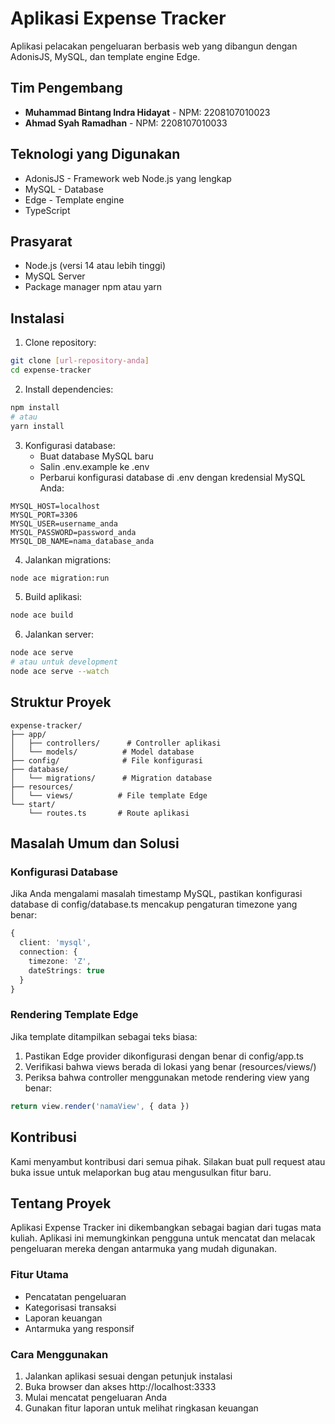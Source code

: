 # Aplikasi Expense Tracker
Aplikasi pelacakan pengeluaran berbasis web yang dibangun dengan AdonisJS, MySQL, dan template engine Edge.

## Tim Pengembang
- **Muhammad Bintang Indra Hidayat** - NPM: 2208107010023
- **Ahmad Syah Ramadhan** - NPM: 2208107010033

## Teknologi yang Digunakan
- AdonisJS - Framework web Node.js yang lengkap
- MySQL - Database
- Edge - Template engine
- TypeScript

## Prasyarat
- Node.js (versi 14 atau lebih tinggi)
- MySQL Server
- Package manager npm atau yarn

## Instalasi
1. Clone repository:
```bash
git clone [url-repository-anda]
cd expense-tracker
```

2. Install dependencies:
```bash
npm install
# atau
yarn install
```

3. Konfigurasi database:
   - Buat database MySQL baru
   - Salin .env.example ke .env
   - Perbarui konfigurasi database di .env dengan kredensial MySQL Anda:
```env
MYSQL_HOST=localhost
MYSQL_PORT=3306
MYSQL_USER=username_anda
MYSQL_PASSWORD=password_anda
MYSQL_DB_NAME=nama_database_anda
```

4. Jalankan migrations:
```bash
node ace migration:run
```

5. Build aplikasi:
```bash
node ace build
```

6. Jalankan server:
```bash
node ace serve
# atau untuk development
node ace serve --watch
```

## Struktur Proyek
```
expense-tracker/
├── app/
│   ├── controllers/      # Controller aplikasi
│   └── models/          # Model database
├── config/              # File konfigurasi
├── database/
│   └── migrations/      # Migration database
├── resources/
│   └── views/          # File template Edge
└── start/
    └── routes.ts       # Route aplikasi
```

## Masalah Umum dan Solusi

### Konfigurasi Database
Jika Anda mengalami masalah timestamp MySQL, pastikan konfigurasi database di config/database.ts mencakup pengaturan timezone yang benar:
```typescript
{
  client: 'mysql',
  connection: {
    timezone: 'Z',
    dateStrings: true
  }
}
```

### Rendering Template Edge
Jika template ditampilkan sebagai teks biasa:
1. Pastikan Edge provider dikonfigurasi dengan benar di config/app.ts
2. Verifikasi bahwa views berada di lokasi yang benar (resources/views/)
3. Periksa bahwa controller menggunakan metode rendering view yang benar:
```typescript
return view.render('namaView', { data })
```

## Kontribusi
Kami menyambut kontribusi dari semua pihak. Silakan buat pull request atau buka issue untuk melaporkan bug atau mengusulkan fitur baru.


## Tentang Proyek
Aplikasi Expense Tracker ini dikembangkan sebagai bagian dari tugas mata kuliah. Aplikasi ini memungkinkan pengguna untuk mencatat dan melacak pengeluaran mereka dengan antarmuka yang mudah digunakan.

### Fitur Utama
- Pencatatan pengeluaran
- Kategorisasi transaksi
- Laporan keuangan
- Antarmuka yang responsif

### Cara Menggunakan
1. Jalankan aplikasi sesuai dengan petunjuk instalasi
2. Buka browser dan akses http://localhost:3333
3. Mulai mencatat pengeluaran Anda
4. Gunakan fitur laporan untuk melihat ringkasan keuangan
